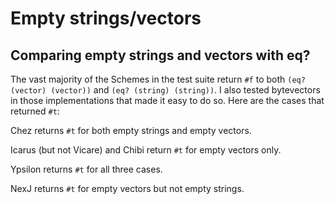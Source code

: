 # Empty strings/vectors

## Comparing empty strings and vectors with eq?

The vast majority of the Schemes in the test suite return `#f` to both `(eq? (vector) (vector))` and
`(eq? (string) (string))`.  I also tested bytevectors in those implementations that made it easy to do so.  Here are the cases that returned `#t`:

Chez returns `#t` for both empty strings and empty vectors.

Icarus (but not Vicare) and Chibi return `#t` for empty vectors only.

Ypsilon returns `#t` for all three cases.

NexJ returns `#t` for empty vectors but not empty strings.
